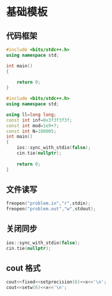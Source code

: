 # 基础模板

## 代码框架

```cpp
#include <bits/stdc++.h>
using namespace std;

int main()
{
	
	return 0;
}
```

```cpp
#include <bits/stdc++.h>
using namespace std;

using ll=long long;
const int inf=0x3f3f3f3f;
const int mod=1e9+7;
const int N=100005;
int main()
{
	ios::sync_with_stdio(false);
	cin.tie(nullptr);
	
	return 0;
}
```

## 文件读写

```cpp
freopen("problem.in","r",stdin);
freopen("problem.out","w",stdout);
```

## 关闭同步

```cpp
ios::sync_with_stdio(false);
cin.tie(nullptr);
```

## cout 格式

```cpp
cout<<fixed<<setprecision(6)<<x<<'\n';
cout<<setw(6)<<x<<'\n';
```
